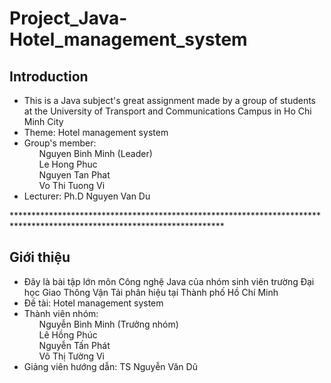 # Project_Java-Hotel_management_system
<h2> Introduction </h2>
<ul>
  <li>This is a Java subject's great assignment made by a group of students at the University of Transport and Communications Campus in Ho Chi Minh City</li>
  <li>Theme: Hotel management system</li>
  <li>
    Group's member:
    <ul type="none">
      <li>Nguyen Binh Minh (Leader)</li>
      <li>Le Hong Phuc</li>
      <li>Nguyen Tan Phat</li>
      <li>Vo Thi Tuong Vi</li>
    </ul>
   </li>
   <li>Lecturer: Ph.D Nguyen Van Du</li>
 </ul>
************************************************************************************************************************
<h2> Giới thiệu </h2>
<ul>
  <li>Đây là bài tập lớn môn Công nghệ Java của nhóm sinh viên trường Đại học Giao Thông Vận Tải phân hiệu tại Thành phố Hồ Chí Minh</li>
  <li>Đề tài: Hotel management system</li>
  <li>
    Thành viên nhóm:
    <ul type="none">
      <li>Nguyễn Bình Minh (Trưởng nhóm)</li>
      <li>Lê Hồng Phúc</li>
      <li>Nguyễn Tấn Phát</li>
      <li>Võ Thị Tường Vi</li>
    </ul>
   </li>
   <li>Giảng viên hướng dẫn: TS Nguyễn Văn Dũ</li>
 </ul>
